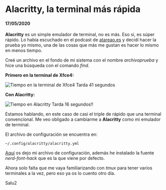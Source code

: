 # **Alacritty**, la terminal más rápida
#### 17/05/2020

**Alacritty** es un simple emulador de terminal, no es más. Eso si, es súper rápido. Lo había escuchado en el podcast de [atareao.es](https://www.atareao.es/software/utilidades/emulador-de-terminal-mas-rapido/) y decidí hacer la prueba yo mismo, una de las cosas que más me gustan es hacer lo mismo en menos tiempo.

Creé un archivo en el fondo de mi sistema con el nombre *archivoprueba* y hice una búsqueda con el comando *find*.

**Primero en la terminal de Xfce4:**

![Tiempo en la terminal de Xfce4](https://silly-goldberg-68d2eb.netlify.app/alacritty-la-terminal-mas-rapida/timeTerminal.png   "Tiempo en la terminal de Xfce4")
Tarda 41 segundos

**Con Alacritty:**

![Tiempo en Alacritty](https://silly-goldberg-68d2eb.netlify.app/alacritty-la-terminal-mas-rapida/timeAlacritty.png   "Tiempo en Alacritty")
Tarda 16 segundos!!

Estamos hablando, en este caso de casi el triple de rápido que una terminal convencional. Me veo obligado a cambiarme a **Alacritty** como mi emulador de terminal.

El archivo de configuración se encuentra en:

    ~/.config/alacritty/alacritty.yml

[Aquí](https://github.com/clonbg/configs/blob/master/alacritty.yml) os dejo mi archivo de configuración, además he instalado la fuente *nerd-font-hack* que es la que viene por defecto.

Ahora solo falta que me vaya familiarizando con *tmux* para tener varios terminales a la vez, pero eso ya os lo cuento otro día.

Salu2
